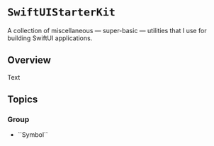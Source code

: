 # ``SwiftUIStarterKit``

A collection of miscellaneous &mdash; super-basic &mdash; utilities that I use for building SwiftUI applications.

## Overview

<!--@START_MENU_TOKEN@-->Text<!--@END_MENU_TOKEN@-->

## Topics

### <!--@START_MENU_TOKEN@-->Group<!--@END_MENU_TOKEN@-->

- <!--@START_MENU_TOKEN@-->``Symbol``<!--@END_MENU_TOKEN@-->
